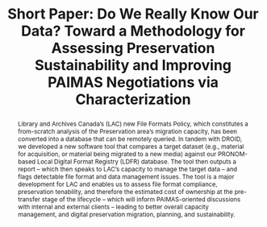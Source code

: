---
abstract: Library and Archives Canada’s (LAC) new File Formats Policy, which constitutes
  a from-scratch analysis of the Preservation area’s migration capacity, has been
  converted into a database that can be remotely queried. In tandem with DROID, we
  developed a new software tool that compares a target dataset (e.g., material for
  acquisition, or material being migrated to a new media) against our PRONOM-based
  Local Digital Format Registry (LDFR) database. The tool then outputs a report –
  which then speaks to LAC’s capacity to manage the target data – and flags detectable
  file format and data management issues. The tool is a major development for LAC
  and enables us to assess file format compliance, preservation tenability, and therefore
  the estimated cost of ownership at the pre-transfer stage of the lifecycle – which
  will inform PAIMAS-oriented discussions with internal and external clients – leading
  to better overall capacity management, and digital preservation migration, planning,
  and sustainability.
creators:
- Smyth, Tom
date: null
document_url: https://az659834.vo.msecnd.net/eventsairwesteuprod/production-inconference-public/968dbd6625e74e53ba53e8b4d7d19a52
grand_parent: iPRES
institutions:
- Library And Archives Canada
keywords:
- characterization
- migration
- sustainability
- capacity
- paimas
landing_page_url: null
language: eng
layout: publication
license: CC-BY 4.0 International
notes_url: null
parent: iPRES 2022
presentation_url: null
size: null
source_name: iPRES
title: 'Short Paper: Do We Really Know Our Data? Toward a Methodology for Assessing
  Preservation Sustainability and Improving PAIMAS Negotiations via Characterization'
type: short paper
year: 2022
---